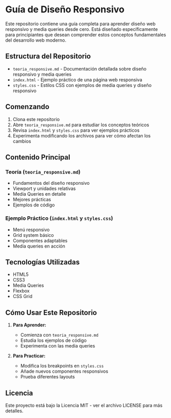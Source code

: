 # Guía de Diseño Responsivo

Este repositorio contiene una guía completa para aprender diseño web responsivo y media queries desde cero. Está diseñado específicamente para principiantes que desean comprender estos conceptos fundamentales del desarrollo web moderno.

## Estructura del Repositorio

- `teoria_responsive.md` - Documentación detallada sobre diseño responsivo y media queries
- `index.html` - Ejemplo práctico de una página web responsiva
- `styles.css` - Estilos CSS con ejemplos de media queries y diseño responsivo

## Comenzando

1. Clona este repositorio
2. Abre `teoria_responsive.md` para estudiar los conceptos teóricos
3. Revisa `index.html` y `styles.css` para ver ejemplos prácticos
4. Experimenta modificando los archivos para ver cómo afectan los cambios

## Contenido Principal

### Teoría (`teoria_responsive.md`)
- Fundamentos del diseño responsivo
- Viewport y unidades relativas
- Media Queries en detalle
- Mejores prácticas
- Ejemplos de código

### Ejemplo Práctico (`index.html` y `styles.css`)
- Menú responsivo
- Grid system básico
- Componentes adaptables
- Media queries en acción

## Tecnologías Utilizadas

- HTML5
- CSS3
- Media Queries
- Flexbox
- CSS Grid

## Cómo Usar Este Repositorio

1. **Para Aprender:**
   - Comienza con `teoria_responsive.md`
   - Estudia los ejemplos de código
   - Experimenta con las media queries

2. **Para Practicar:**
   - Modifica los breakpoints en `styles.css`
   - Añade nuevos componentes responsivos
   - Prueba diferentes layouts


## Licencia

Este proyecto está bajo la Licencia MIT - ver el archivo LICENSE para más detalles.

